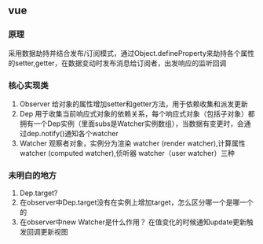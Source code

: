 ## vue

### 原理

采用数据劫持并结合发布/订阅模式，通过Object.defineProperty来劫持各个属性的setter,getter，在数据变动时发布消息给订阅者，出发响应的监听回调

### 核心实现类

1. Observer 给对象的属性增加setter和getter方法，用于依赖收集和派发更新
2. Dep 用于收集当前响应式对象的依赖关系，每个响应式对象（包括子对象）都拥有一个Dep实例（里面subs是Watcher实例数组），当数据有变更时，会通过dep.notify()通知各个watcher
3. Watcher 观察者对象，实例分为渲染 watcher (render watcher),计算属性 watcher (computed watcher),侦听器 watcher（user watcher）三种

### 未明白的地方
1. Dep.target?
2. 在observer中Dep.target没有在实例上增加target，怎么区分哪一个是哪一个的
3. 在observer中new Watcher是什么作用？ 在值变化的时候通知update更新触发回调更新视图